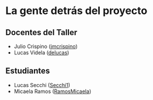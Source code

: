# La gente detrás del proyecto

## Docentes del Taller

* Julio Crispino ([jmcrispino](https://github.com/jmcrispino))
* Lucas Videla ([delucas](https://github.com/delucas))

## Estudiantes

* Lucas Secchi ([Secchi1](https://github.com/secchi1))
* Micaela Ramos ([RamosMicaela](https://github.com/ramosmicaela))
